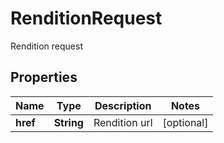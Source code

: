 

# RenditionRequest

Rendition request

## Properties

| Name | Type | Description | Notes |
|------------ | ------------- | ------------- | -------------|
|**href** | **String** | Rendition url |  [optional] |



